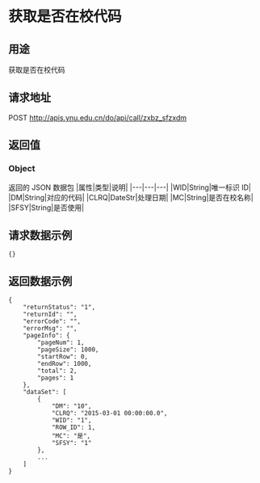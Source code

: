 # 获取是否在校代码

## 用途

获取是否在校代码

## 请求地址

POST http://apis.ynu.edu.cn/do/api/call/zxbz_sfzxdm

## 返回值

### Object

返回的 JSON 数据包
|属性|类型|说明|
|---|---|---|
|WID|String|唯一标识 ID|
|DM|String|对应的代码|
|CLRQ|DateStr|处理日期|
|MC|String|是否在校名称|
|SFSY|String|是否使用|

## 请求数据示例

```
{}
```

## 返回数据示例

```
{
    "returnStatus": "1",
    "returnId": "",
    "errorCode": "",
    "errorMsg": "",
    "pageInfo": {
        "pageNum": 1,
        "pageSize": 1000,
        "startRow": 0,
        "endRow": 1000,
        "total": 2,
        "pages": 1
    },
    "dataSet": [
        {
            "DM": "10",
            "CLRQ": "2015-03-01 00:00:00.0",
            "WID": "1",
            "ROW_ID": 1,
            "MC": "是",
            "SFSY": "1"
        },
        ...
    ]
}
```
